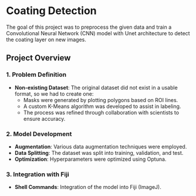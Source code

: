# Coating Detection

The goal of this project was to preprocess the given data and train a Convolutional Neural Network (CNN) model with Unet architecture to detect the coating layer on new images.

## Project Overview

### 1. Problem Definition
- **Non-existing Dataset**: The original dataset did not exist in a usable format, so we had to create one:
  - Masks were generated by plotting polygons based on ROI lines.
  - A custom K-Means algorithm was developed to assist in labeling.
  - The process was refined through collaboration with scientists to ensure accuracy.

### 2. Model Development
- **Augmentation**: Various data augmentation techniques were employed.
- **Data Splitting**: The dataset was split into training, validation, and test.
- **Optimization**: Hyperparameters were optimized using Optuna.

### 3. Integration with Fiji
- **Shell Commands**: Integration of the model into Fiji (ImageJ).
